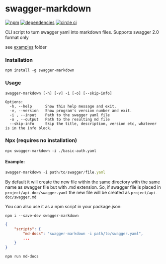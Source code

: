 swagger-markdown
================

[![npm][npm-image]][npm-url] [![dependencies][david-image]][david-url] [![circle ci][circleci-image]][circleci-url]

CLI script to turn swagger yaml into markdown files.
Supports swagger 2.0 format only

see [examples](https://github.com/syroegkin/swagger-markdown/tree/master/examples) folder

### Installation

    npm install -g swagger-markdown

### Usage

```
swagger-markdown [-h] [-v] -i [-o] [--skip-info]

Options:
  -h, --help      Show this help message and exit.
  -v, --version   Show program's version number and exit.
  -i , --input    Path to the swagger yaml file
  -o , --output   Path to the resulting md file
  --skip-info     Skip the title, description, version etc, whatever is in the info block.

```

### Npx (requires no installation)
```
npx swagger-markdown -i ./basic-auth.yaml
```

#### Example:

```javascript
swagger-markdown -i path/to/swagger/file.yaml
```
By default it will create the new file within the same directory with the same name as swagger file but with .md extension.
So, if swagger file is placed in `project/api-doc/swagger.yaml` the new file will be created as `project/api-doc/swagger.md`

You can also use it as a npm script in your package.json:

    npm i --save-dev swagger-markdown

```json
{
    "scripts": {
        "md-docs": "swagger-markdown -i path/to/swagger.yaml",
        ...
    }
}
```

    npm run md-docs

[npm-url]: https://www.npmjs.com/package/swagger-markdown
[npm-image]: https://img.shields.io/npm/v/swagger-markdown.svg

[david-url]: https://david-dm.org/syroegkin/swagger-markdown
[david-image]: https://img.shields.io/david/syroegkin/swagger-markdown.svg

[circleci-url]: https://circleci.com/gh/syroegkin/swagger-markdown/tree/master
[circleci-image]: https://img.shields.io/circleci/project/syroegkin/swagger-markdown.svg

